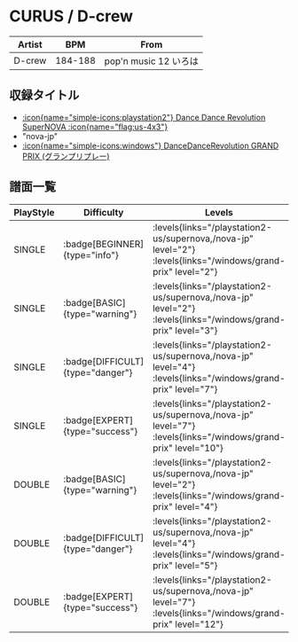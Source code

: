 # CURUS / D-crew

|Artist|BPM|From|
|------|---|----|
|D-crew|184-188|pop'n music 12 いろは|

## 収録タイトル

- [:icon{name="simple-icons:playstation2"} Dance Dance Revolution SuperNOVA :icon{name="flag:us-4x3"}](/playstation2-us/supernova)
- "nova-jp"
- [:icon{name="simple-icons:windows"} DanceDanceRevolution GRAND PRIX (グランプリプレー)](/windows/grand-prix)

## 譜面一覧

|PlayStyle|Difficulty|Levels|Notes|Movie|
|---------|----------|------|-----|-----|
|SINGLE| :badge[BEGINNER]{type="info"}| :levels{links="/playstation2-us/supernova,/nova-jp" level="2"} :levels{links="/windows/grand-prix" level="2"}|82/0||
|SINGLE| :badge[BASIC]{type="warning"}| :levels{links="/playstation2-us/supernova,/nova-jp" level="2"} :levels{links="/windows/grand-prix" level="3"}|91/0||
|SINGLE| :badge[DIFFICULT]{type="danger"}| :levels{links="/playstation2-us/supernova,/nova-jp" level="4"} :levels{links="/windows/grand-prix" level="7"}|123/51||
|SINGLE| :badge[EXPERT]{type="success"}| :levels{links="/playstation2-us/supernova,/nova-jp" level="7"} :levels{links="/windows/grand-prix" level="10"}|294/35||
|DOUBLE| :badge[BASIC]{type="warning"}| :levels{links="/playstation2-us/supernova,/nova-jp" level="2"} :levels{links="/windows/grand-prix" level="4"}|99/0||
|DOUBLE| :badge[DIFFICULT]{type="danger"}| :levels{links="/playstation2-us/supernova,/nova-jp" level="4"} :levels{links="/windows/grand-prix" level="5"}|169/14||
|DOUBLE| :badge[EXPERT]{type="success"}| :levels{links="/playstation2-us/supernova,/nova-jp" level="7"} :levels{links="/windows/grand-prix" level="12"}|315/0||
